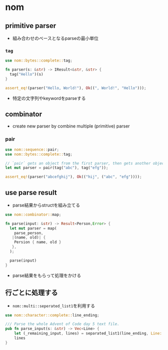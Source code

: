 # nom

## primitive parser

* 組み合わせのベースとなるparseの最小単位

### `tag`

```rust
use nom::bytes::complete::tag;

fn parser(s: &str) -> IResult<&str, &str> {
  tag("Hello")(s)
}

assert_eq!(parser("Hello, World!"), Ok((", World!", "Hello")));
```

* 特定の文字列やkeywordをparseする


## combinator

* create new parser by combine multiple (primitive) parser

### pair

```rust
use nom::sequence::pair;
use nom::bytes::complete::tag;

// `pair` gets an object from the first parser, then gets another object from the second parser.
let mut parser = pair(tag("abc"), tag("efg"));

assert_eq!(parser("abcefghij"), Ok(("hij", ("abc", "efg"))));
```

## use parse result

* parse結果からstructを組み立てる

```rust
use nom::combinator::map;

fn parse(input: &str) -> Result<Person,Error> {
  let mut parser = map(
    parse_person,
   |(name, old)| {
    Persion { name, old }
   },
  );

  parse(input)
}
```

* parse結果をもらって処理をかける


## 行ごとに処理する

* `nom::multi::seperated_list1`を利用する

```rust
use nom::character::complete::line_ending;

/// Parse the whole Advent of Code day 5 text file.
pub fn parse_input(s: &str) -> Vec<Line> {
    let (_remaining_input, lines) = separated_list1(line_ending, Line::parse)(s).unwrap();
    lines
}
```